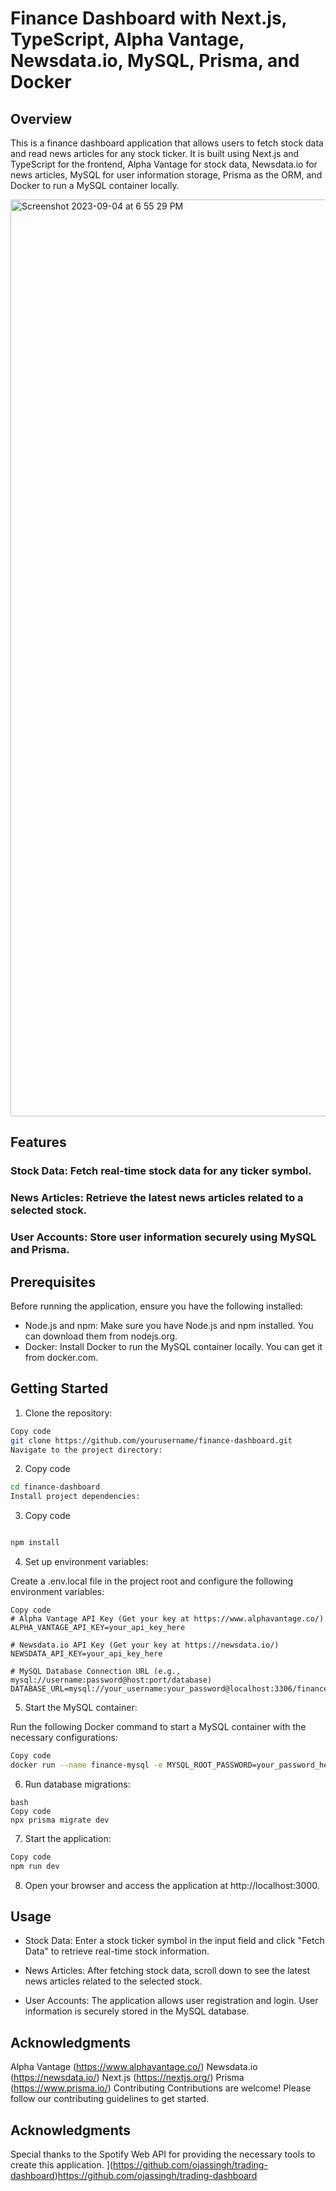 # Finance Dashboard with Next.js, TypeScript, Alpha Vantage, Newsdata.io, MySQL, Prisma, and Docker
## Overview
This is a finance dashboard application that allows users to fetch stock data and read news articles for any stock ticker. It is built using Next.js and TypeScript for the frontend, Alpha Vantage for stock data, Newsdata.io for news articles, MySQL for user information storage, Prisma as the ORM, and Docker to run a MySQL container locally.

<img width="1467" alt="Screenshot 2023-09-04 at 6 55 29 PM" src="https://github.com/ojassingh/trading-dashboard/assets/64021709/406d27fc-97e3-49d6-982e-b1c613c8adaf">


## Features
### Stock Data: Fetch real-time stock data for any ticker symbol.
### News Articles: Retrieve the latest news articles related to a selected stock.
### User Accounts: Store user information securely using MySQL and Prisma.

## Prerequisites
Before running the application, ensure you have the following installed:
- Node.js and npm: Make sure you have Node.js and npm installed. You can download them from nodejs.org.
- Docker: Install Docker to run the MySQL container locally. You can get it from docker.com.

## Getting Started

1. Clone the repository:

```bash
Copy code
git clone https://github.com/yourusername/finance-dashboard.git
Navigate to the project directory:
```

2. Copy code
```bash
cd finance-dashboard
Install project dependencies:
```

3. Copy code
```bash

npm install
```

4. Set up environment variables:

Create a .env.local file in the project root and configure the following environment variables:

```env
Copy code
# Alpha Vantage API Key (Get your key at https://www.alphavantage.co/)
ALPHA_VANTAGE_API_KEY=your_api_key_here

# Newsdata.io API Key (Get your key at https://newsdata.io/)
NEWSDATA_API_KEY=your_api_key_here

# MySQL Database Connection URL (e.g., mysql://username:password@host:port/database)
DATABASE_URL=mysql://your_username:your_password@localhost:3306/finance_dashboard
```

5. Start the MySQL container:

Run the following Docker command to start a MySQL container with the necessary configurations:

```bash
Copy code
docker run --name finance-mysql -e MYSQL_ROOT_PASSWORD=your_password_here -p 3306:3306 -d mysql:latest
```

6. Run database migrations:
```
bash
Copy code
npx prisma migrate dev
```

7. Start the application:

```bash
Copy code
npm run dev
```

8. Open your browser and access the application at http://localhost:3000.

## Usage
- Stock Data: Enter a stock ticker symbol in the input field and click "Fetch Data" to retrieve real-time stock information.

- News Articles: After fetching stock data, scroll down to see the latest news articles related to the selected stock.

- User Accounts: The application allows user registration and login. User information is securely stored in the MySQL database.


## Acknowledgments
Alpha Vantage (https://www.alphavantage.co/)
Newsdata.io (https://newsdata.io/)
Next.js (https://nextjs.org/)
Prisma (https://www.prisma.io/)
Contributing
Contributions are welcome! Please follow our contributing guidelines to get started.


## Acknowledgments 

Special thanks to the Spotify Web API for providing the necessary tools to create this application.
](https://github.com/ojassingh/trading-dashboard)https://github.com/ojassingh/trading-dashboard
